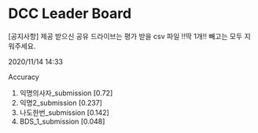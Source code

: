 # DCC Leader Board
[공지사항] 제공 받으신 공유 드라이브는 평가 받을 csv 파일 !!딱 1개!! 빼고는 모두 지워주세요.

2020/11/14 14:33

Accuracy
1. 익명의사자_submission [0.72]  
2. 익명2_submission [0.237]  
3. 나도한번_submission [0.142]  
4. BDS_1_submission [0.048]  
